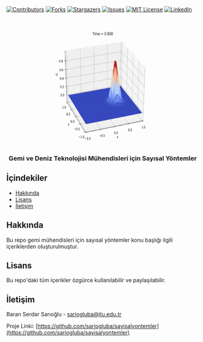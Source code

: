 
[![Contributors][contributors-shield]][contributors-url]
[![Forks][forks-shield]][forks-url]
[![Stargazers][stars-shield]][stars-url]
[![Issues][issues-shield]][issues-url]
[![MIT License][license-shield]][license-url]
[![LinkedIn][linkedin-shield]][linkedin-url]



<!-- PROJECT LOGO -->
<br />
<p align="center">
  <a href="https://github.com/sariogluba/sayisalyontemler">
    <img src="images/unnamed.gif" alt="Logo" width="300" height="300">
  </a>

  <h3 align="center">Gemi  ve Deniz Teknolojisi Mühendisleri için Sayısal Yöntemler</h3>

</p>



<!-- TABLE OF CONTENTS -->
## İçindekiler

* [Hakkında](#Hakkında)
* [Lisans](#Lisans)
* [İletişim](#İletişim)

<!-- ABOUT THE PROJECT -->
## Hakkında
Bu repo gemi mühendisleri için sayısal yöntemler konu başlığı ilgili içeriklerden oluşturulmuştur.

<!-- LICENSE -->
## Lisans

Bu repo'daki tüm içerikler özgürce kullanılabilir ve paylaşılabilir.


<!-- CONTACT -->
## İletişim

Baran Serdar Sarıoğlu - sariogluba@itu.edu.tr

Proje Linki: [https://github.com/sariogluba/sayisalyontemler](https://github.com/sariogluba/sayisalyontemler)

<!-- MARKDOWN LINKS & IMAGES -->
<!-- https://www.markdownguide.org/basic-syntax/#reference-style-links -->
[contributors-shield]: https://img.shields.io/github/contributors/othneildrew/Best-README-Template.svg?style=flat-square
[contributors-url]: https://github.com/sariogluba/sayisalyontemler
[forks-shield]: https://img.shields.io/github/forks/othneildrew/Best-README-Template.svg?style=flat-square
[forks-url]: https://github.com/sariogluba/sayisalyontemler
[stars-shield]: https://img.shields.io/github/stars/othneildrew/Best-README-Template.svg?style=flat-square
[stars-url]: https://github.com/sariogluba/sayisalyontemler
[issues-shield]: https://img.shields.io/github/issues/othneildrew/Best-README-Template.svg?style=flat-square
[issues-url]: https://github.com/sariogluba/sayisalyontemler
[license-shield]: https://img.shields.io/github/license/othneildrew/Best-README-Template.svg?style=flat-square
[license-url]: https://github.com/sariogluba/sayisalyontemler
[linkedin-shield]: https://img.shields.io/badge/-LinkedIn-black.svg?style=flat-square&logo=linkedin&colorB=555
[linkedin-url]: https://linkedin.com/in/baran-serdar-s-22481059/
